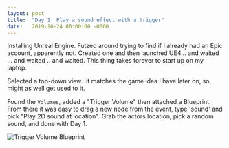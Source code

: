 ```yaml
---
layout: post
title:  "Day 1: Play a sound effect with a trigger"
date:   2019-10-24 00:00:00 -0000
---
```


Installing Unreal Engine. Futzed around trying to find if I already had an Epic account, apparently not. Created one and then launched UE4... and waited ... and waited .. and waited. This thing takes forever to start up on my laptop.

Selected a top-down view...it matches the game idea I have later on, so, might as well get used to it.

Found the `Volumes`, added a "Trigger Volume" then attached a Blueprint. From there it was easy to drag a new node from the event, type 'sound' and pick "Play 2D sound at location". Grab the actors location, pick a random sound, and done with Day 1.

![Trigger Volume Blueprint]({{site.baseurl}}/assets/image/day1/trigger_volume.png)
